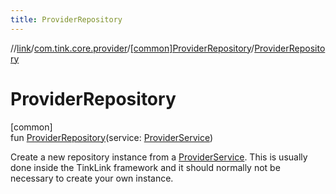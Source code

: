 ```yaml
---
title: ProviderRepository
---
```

//[link](../../../index.html)/[com.tink.core.provider](../index.html)/[[common]ProviderRepository](index.html)/[ProviderRepository](-provider-repository.html)



# ProviderRepository



[common]\
fun [ProviderRepository](-provider-repository.html)(service: [ProviderService](../../com.tink.service.provider/[common]-provider-service/index.html))



Create a new repository instance from a [ProviderService](../../com.tink.service.provider/[common]-provider-service/index.html). This is usually done inside the TinkLink framework and it should normally not be necessary to create your own instance.




